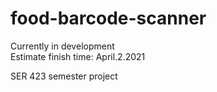 # food-barcode-scanner

Currently in development </br>
Estimate finish time: April.2.2021</br>

SER 423 semester project
